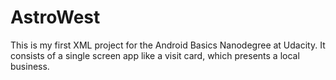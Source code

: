 # AstroWest
This is my first XML project for the Android Basics Nanodegree at Udacity.
It consists of a single screen app like a visit card, which presents a local business.

